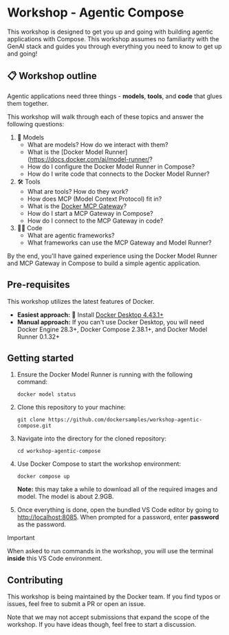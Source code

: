 # Workshop - Agentic Compose

This workshop is designed to get you up and going with building agentic applications with Compose. This workshop assumes no familiarity with the GenAI stack and guides you through everything you need to know to get up and going!



## 📋 Workshop outline

Agentic applications need three things - **models**, **tools**, and **code** that glues them together. 

This workshop will walk through each of these topics and answer the following questions:

1. 🧠 Models
    - What are models? How do we interact with them?
    - What is the [Docker Model Runner](https://docs.docker.com/ai/model-runner/?
    - How do I configure the Docker Model Runner in Compose?
    - How do I write code that connects to the Docker Model Runner?
2. 🛠️ Tools
    - What are tools? How do they work?
    - How does MCP (Model Context Protocol) fit in?
    - What is the [Docker MCP Gateway](https://docs.docker.com/ai/mcp-gateway/)?
    - How do I start a MCP Gateway in Compose?
    - How do I connect to the MCP Gateway in code?
3. 🧑‍💻 Code
    - What are agentic frameworks?
    - What frameworks can use the MCP Gateway and Model Runner?

By the end, you'll have gained experience using the Docker Model Runner and MCP Gateway in Compose to build a simple agentic application.


## Pre-requisites

This workshop utilizes the latest features of Docker. 

- **Easiest approach:** 🐳 Install [Docker Desktop 4.43.1+](https://docker.com)
- **Manual approach:** If you can't use Docker Desktop, you will need Docker Engine 28.3+, Docker Compose 2.38.1+, and Docker Model Runner 0.1.32+



## Getting started

1. Ensure the Docker Model Runner is running with the following command:

    ```console
    docker model status
    ```

2. Clone this repository to your machine:

    ```console
    git clone https://github.com/dockersamples/workshop-agentic-compose.git
    ```

3. Navigate into the directory for the cloned repository:

    ```console
    cd workshop-agentic-compose
    ```

4. Use Docker Compose to start the workshop environment:

    ```console
    docker compose up
    ```

    **Note:** this may take a while to download all of the required images and model. The model is about 2.9GB.

5. Once everything is done, open the bundled VS Code editor by going to [http://localhost:8085](http://localhost:8085). When prompted for a password, enter **password** as the password.

> [!IMPORTANT]
> When asked to run commands in the workshop, you will use the terminal **inside** this VS Code environment.


## Contributing

This workshop is being maintained by the Docker team. If you find typos or issues, feel free to submit a PR or open an issue. 

Note that we may not accept submissions that expand the scope of the workshop. If you have ideas though, feel free to start a discussion.
